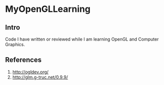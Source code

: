 # MyOpenGLLearning

## Intro

Code I have written or reviewed while I am learning OpenGL and Computer Graphics.

## References

1. http://ogldev.org/
2. http://glm.g-truc.net/0.9.9/
